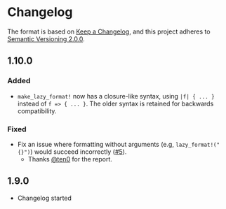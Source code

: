 # Changelog

The format is based on [Keep a Changelog](https://keepachangelog.com/en/1.0.0/),
and this project adheres to [Semantic Versioning 2.0.0](https://semver.org/spec/v2.0.0.html).

## 1.10.0

### Added

- `make_lazy_format!` now has a closure-like syntax, using `|f| { ... }` instead of `f => { ... }`. The older syntax is retained for backwards compatibility.

### Fixed

- Fix an issue where formatting without arguments (e.g, `lazy_format!("{}")`) would succeed incorrectly ([#5](https://github.com/Lucretiel/lazy_format/issues/5)).
  - Thanks [@ten0](https://github.com/Ten0) for the report.

## 1.9.0

- Changelog started
